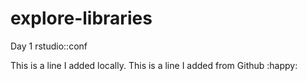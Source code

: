 # explore-libraries
Day 1 rstudio::conf

This is a line I added locally.
This is a line I added from Github :happy:
